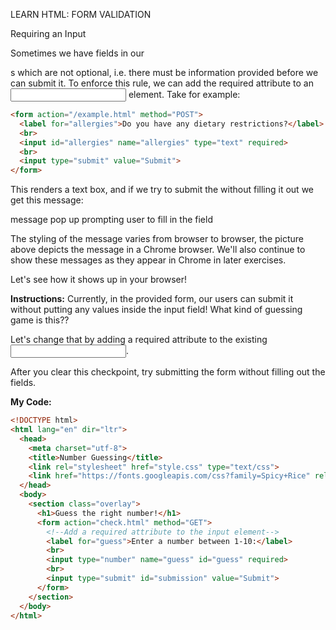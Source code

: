 LEARN HTML: FORM VALIDATION

Requiring an Input

Sometimes we have fields in our <form>s which are not optional, i.e. there must be information provided before we can submit it. To enforce this rule, we can add the required attribute to an <input> element. Take for example:
```html
<form action="/example.html" method="POST">
  <label for="allergies">Do you have any dietary restrictions?</label>
  <br>
  <input id="allergies" name="allergies" type="text" required>
  <br>
  <input type="submit" value="Submit">
</form>
```
This renders a text box, and if we try to submit the <form> without filling it out we get this message:

message pop up prompting user to fill in the field

The styling of the message varies from browser to browser, the picture above depicts the message in a Chrome browser. We'll also continue to show these messages as they appear in Chrome in later exercises.

Let's see how it shows up in your browser!

**Instructions:**
Currently, in the provided form, our users can submit it without putting any values inside the input field! What kind of guessing game is this??

Let's change that by adding a required attribute to the existing <input>.

After you clear this checkpoint, try submitting the form without filling out the fields.

**My Code:**
```html
<!DOCTYPE html>
<html lang="en" dir="ltr">
  <head>
    <meta charset="utf-8">
    <title>Number Guessing</title>
    <link rel="stylesheet" href="style.css" type="text/css">
    <link href="https://fonts.googleapis.com/css?family=Spicy+Rice" rel="stylesheet">
  </head>
  <body>
    <section class="overlay">
      <h1>Guess the right number!</h1>
      <form action="check.html" method="GET">
        <!--Add a required attribute to the input element-->
        <label for="guess">Enter a number between 1-10:</label>
        <br>
        <input type="number" name="guess" id="guess" required>
        <br>
        <input type="submit" id="submission" value="Submit">
      </form>
    </section>
  </body>
</html>

```
